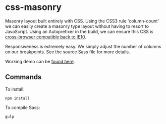 # css-masonry

Masonry layout built entirely with CSS. Using the CSS3 rule 'column-count' we can
easily create a masonry type layout without having to resort to JavaScript. Using an Autoprefixer in the build,
we can ensure this CSS is [cross-browser compatible back to IE10](http://caniuse.com/#feat=multicolumn).

Responsiveness is extremely easy. We simply adjust the number of columns on our breakpoints. See the source Sass file for
more details.

Working demo can be [found here](http://www.mttrchrds.com/github/css-masonry).

## Commands

To install:

`npm install`

To compile Sass:

`gulp`
